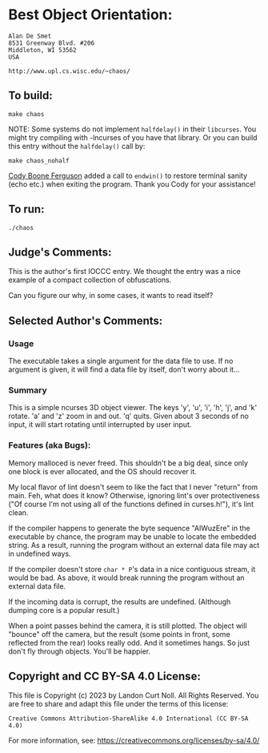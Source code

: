 # Best Object Orientation:

    Alan De Smet
    8531 Greenway Blvd. #206
    Middleton, WI 53562
    USA

    http://www.upl.cs.wisc.edu/~chaos/


## To build:

	make chaos

NOTE: Some systems do not implement `halfdelay()` in their `libcurses`.
You might try compiling with -lncurses of you have that library.
Or you can build this entry without the `halfdelay()` call by:

	make chaos_nohalf

[Cody Boone Ferguson](/winners.html#Cody_Boone_Ferguson) added a call to
`endwin()` to restore terminal sanity (echo etc.) when exiting the program.
Thank you Cody for your assistance!

## To run:


	./chaos

## Judge's Comments:

This is the author's first IOCCC entry.  We thought the entry was
a nice example of a compact collection of obfuscations.

Can you figure our why, in some cases, it wants to read itself?


## Selected Author's Comments:


### Usage

The executable takes a single argument for the data file to use.
If no argument is given, it will find a data file by itself, don't
worry about it...


### Summary

This is a simple ncurses 3D object viewer. The keys 'y', 'u', 'i',
'h', 'j', and 'k' rotate.  'a' and 'z' zoom in and out.  'q' quits.
Given about 3 seconds of no input, it will start rotating until
interrupted by user input.


### Features (aka Bugs):

Memory malloced is never freed.  This shouldn't be a big deal,
since only one block is ever allocated, and the OS should recover it.

My local flavor of lint doesn't seem to like the fact that I never
"return" from main.  Feh, what does it know?  Otherwise, ignoring
lint's over protectiveness ("Of course I'm not using all of the
functions defined in curses.h!"), it's lint clean.

If the compiler happens to generate the byte sequence "AlWuzEre"
in the executable by chance, the program may be unable to locate
the embedded string.  As a result, running the program without an
external data file may act in undefined ways.

If the compiler doesn't store `char * P`'s data in a nice contiguous
stream, it would be bad.  As above, it would break running the
program without an external data file.

If the incoming data is corrupt, the results are undefined.
(Although dumping core is a popular result.)

When a point passes behind the camera, it is still plotted.
The object will "bounce" off the camera, but the result (some points
in front, some reflected from the rear) looks really odd.  And it
sometimes hangs.  So just don't fly through objects.  You'll be
happier.

## Copyright and CC BY-SA 4.0 License:

This file is Copyright (c) 2023 by Landon Curt Noll.  All Rights Reserved.
You are free to share and adapt this file under the terms of this license:

    Creative Commons Attribution-ShareAlike 4.0 International (CC BY-SA 4.0)

For more information, see: https://creativecommons.org/licenses/by-sa/4.0/

